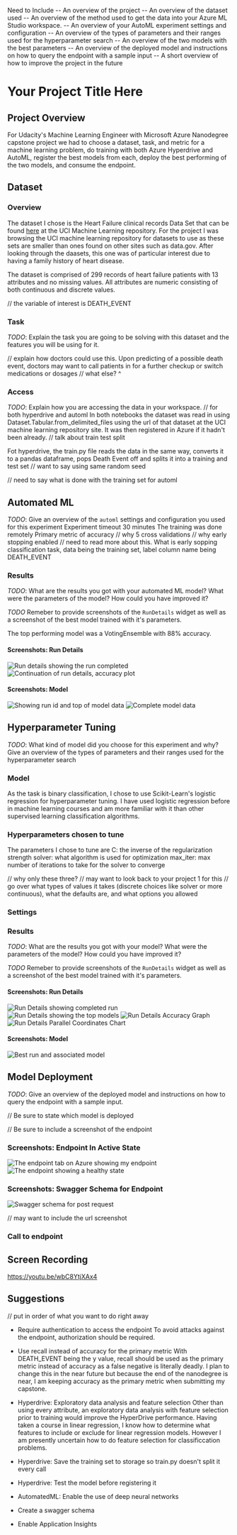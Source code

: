 Need to Include
-- An overview of the project
-- An overview of the dataset used
-- An overview of the method used to get the data into your Azure ML Studio workspace.
-- An overview of your AutoML experiment settings and configuration
-- An overview of the types of parameters and their ranges used for the hyperparameter search
-- An overview of the two models with the best parameters
-- An overview of the deployed model and instructions on how to query the endpoint with a sample input
-- A short overview of how to improve the project in the future


# Your Project Title Here

## Project Overview 

For Udacity's Machine Learning Engineer with Microsoft Azure Nanodegree capstone project we had to choose a dataset, task, and metric for a machine learning problem, do training with both Azure Hyperdrive and AutoML, register the best models from each, deploy the best performing of the two models, and consume the endpoint.

## Dataset

### Overview

The dataset I chose is the Heart Failure clinical records Data Set that can be found [here](https://archive.ics.uci.edu/ml/datasets/Heart+failure+clinical+records) at the UCI Machine Learning repository.  For the project I was browsing the UCI machine learning repository for datasets to use as these sets are smaller than ones found on other sites such as data.gov.  After looking through the daasets, this one was of particular interest due to having a family history of heart disease.

The dataset is comprised of 299 records of heart failure patients with 13 attributes and no missing values.  All attributes are numeric consisting of both continuous and discrete values.  

// the variable of interest is DEATH_EVENT



### Task
*TODO*: Explain the task you are going to be solving with this dataset and the features you will be using for it.

// explain how doctors could use this.
Upon predicting of a possible death event, doctors may want to call patients in for a further checkup or switch medications or dosages
// what else? ^

### Access
*TODO*: Explain how you are accessing the data in your workspace.
// for both hyperdrive and automl
In both notebooks the dataset was read in using Dataset.Tabular.from_delimited_files using the url of that dataset at the UCI machine learning repository site.
It was then registered in Azure if it hadn't been already.
// talk about train test split

Fot hyperdrive, the train.py file reads the data in the same way, converts it to a pandas dataframe, pops Death Event off and splits it into a training and test set 
// want to say using same random seed

// need to say what is done with the training set for automl


## Automated ML
*TODO*: Give an overview of the `automl` settings and configuration you used for this experiment
Experiment timeout 30 minutes
The training was done remotely
Primary metric of accuracy // why
5 cross validations // why
early stopping enabled // need to read more about this.  What is early sopping
classification task, data being the training set, label column name being DEATH_EVENT



### Results
*TODO*: What are the results you got with your automated ML model? What were the parameters of the model? How could you have improved it?

*TODO* Remeber to provide screenshots of the `RunDetails` widget as well as a screenshot of the best model trained with it's parameters.

The top performing model was a VotingEnsemble with 88% accuracy.  

#### Screenshots: Run Details
![Run details showing the run completed](Screenshots/automl/rundetails1.PNG)
![Continuation of run details, accuracy plot](Screenshots/automl/rundetails2.PNG)

#### Screenshots: Model
![Showing run id and top of model data](Screenshots/automl/modelandrun.PNG)
![Complete model data](Screenshots/automl/model2.PNG)

## Hyperparameter Tuning
*TODO*: What kind of model did you choose for this experiment and why? Give an overview of the types of parameters and their ranges used for the hyperparameter search

### Model

As the task is binary classification, I chose to use Scikit-Learn's logistic regression for hyperparameter tuning.  I have used logistic regression before in machine learning courses and am more familiar with it than other supervised learning classification algorithms.

### Hyperparameters chosen to tune
The parameters I chose to tune are
C: the inverse of the regularization strength
solver: what algorithm is used for optimization
max_iter: max number of iterations to take for the solver to converge

// why only these three?
// may want to look back to your project 1 for this
// go over what types of values it takes (discrete choices like solver or more continuous), what the defaults are, and what options you allowed

### Settings



### Results
*TODO*: What are the results you got with your model? What were the parameters of the model? How could you have improved it?

*TODO* Remeber to provide screenshots of the `RunDetails` widget as well as a screenshot of the best model trained with it's parameters.

#### Screenshots: Run Details
![Run Details showing completed run](Screenshots/hyperdrive/rundetails1.PNG)
![Run Details showing the top models](Screenshots/hyperdrive/rundetails2.PNG)
![Run Details Accuracy Graph](Screenshots/hyperdrive/rundetails3.PNG)
![Run Details Parallel Coordinates Chart](Screenshots/hyperdrive/rundetails4.PNG)

#### Screenshots: Model

![Best run and associated model](Screenshots/hyperdrive/bestmodelandrun.PNG)

## Model Deployment
*TODO*: Give an overview of the deployed model and instructions on how to query the endpoint with a sample input.

// Be sure to state which model is deployed

// Be sure to include a screenshot of the endpoint

### Screenshots: Endpoint In Active State
![The endpoint tab on Azure showing my endpoint](Screenshots/endpoint1.PNG)
![The endpoint showing a healthy state](Screenshots/endpoint2.PNG)

### Screenshots: Swagger Schema for Endpoint
![Swagger schema for post request](Screenshots/swagger2.PNG)


// may want to include the url screenshot

### Call to endpoint

## Screen Recording
https://youtu.be/wbC8YtjXAx4

## Suggestions

// put in order of what you want to do right away

* Require authentication to access the endpoint
To avoid attacks against the endpoint, authorization should be required.
 
* Use recall instead of accuracy for the primary metric
With DEATH_EVENT being the y value, recall should be used as the primary metric instead of accuracy as a false negative is literally deadly.  I plan to change this in the near future but because the end of the nanodegree is near, I am keeping accuracy as the primary metric when submitting my capstone.

* Hyperdrive: Exploratory data analysis and feature selection
Other than using every attribute, an exploratory data analysis with feature selection prior to training would improve the HyperDrive performance.  Having taken a course in linear regression, I know how to determine what features to include or exclude for linear regression models.  However I am presently uncertain how to do feature selection for classificcation problems.  

* Hyperdrive: Save the training set to storage so train.py doesn't split it every call

* Hyperdrive: Test the model before registering it
* AutomatedML: Enable the use of deep neural networks
* Create a swagger schema
* Enable Application Insights
